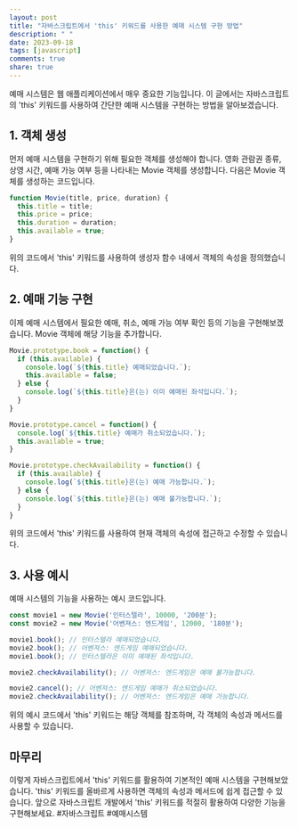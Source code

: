```yaml
---
layout: post
title: "자바스크립트에서 'this' 키워드를 사용한 예매 시스템 구현 방법"
description: " "
date: 2023-09-18
tags: [javascript]
comments: true
share: true
---
```


예매 시스템은 웹 애플리케이션에서 매우 중요한 기능입니다. 이 글에서는 자바스크립트의 'this' 키워드를 사용하여 간단한 예매 시스템을 구현하는 방법을 알아보겠습니다.

## 1. 객체 생성

먼저 예매 시스템을 구현하기 위해 필요한 객체를 생성해야 합니다. 영화 관람권 종류, 상영 시간, 예매 가능 여부 등을 나타내는 Movie 객체를 생성합니다. 다음은 Movie 객체를 생성하는 코드입니다.

```javascript
function Movie(title, price, duration) {
  this.title = title;
  this.price = price;
  this.duration = duration;
  this.available = true;
}
```
위의 코드에서 'this' 키워드를 사용하여 생성자 함수 내에서 객체의 속성을 정의했습니다.

## 2. 예매 기능 구현

이제 예매 시스템에서 필요한 예매, 취소, 예매 가능 여부 확인 등의 기능을 구현해보겠습니다. Movie 객체에 해당 기능을 추가합니다.

```javascript
Movie.prototype.book = function() {
  if (this.available) {
    console.log(`${this.title} 예매되었습니다.`);
    this.available = false;
  } else {
    console.log(`${this.title}은(는) 이미 예매된 좌석입니다.`);
  }
}

Movie.prototype.cancel = function() {
  console.log(`${this.title} 예매가 취소되었습니다.`);
  this.available = true;
}

Movie.prototype.checkAvailability = function() {
  if (this.available) {
    console.log(`${this.title}은(는) 예매 가능합니다.`);
  } else {
    console.log(`${this.title}은(는) 예매 불가능합니다.`);
  }
}
```

위의 코드에서 'this' 키워드를 사용하여 현재 객체의 속성에 접근하고 수정할 수 있습니다.

## 3. 사용 예시

예매 시스템의 기능을 사용하는 예시 코드입니다.

```javascript
const movie1 = new Movie('인터스텔라', 10000, '200분');
const movie2 = new Movie('어벤져스: 엔드게임', 12000, '180분');

movie1.book(); // 인터스텔라 예매되었습니다.
movie2.book(); // 어벤져스: 엔드게임 예매되었습니다.
movie1.book(); // 인터스텔라은 이미 예매된 좌석입니다.

movie2.checkAvailability(); // 어벤져스: 엔드게임은 예매 불가능합니다.

movie2.cancel(); // 어벤져스: 엔드게임 예매가 취소되었습니다.
movie2.checkAvailability(); // 어벤져스: 엔드게임은 예매 가능합니다.
```

위의 예시 코드에서 'this' 키워드는 해당 객체를 참조하며, 각 객체의 속성과 메서드를 사용할 수 있습니다.

## 마무리

이렇게 자바스크립트에서 'this' 키워드를 활용하여 기본적인 예매 시스템을 구현해보았습니다. 'this' 키워드를 올바르게 사용하면 객체의 속성과 메서드에 쉽게 접근할 수 있습니다. 앞으로 자바스크립트 개발에서 'this' 키워드를 적절히 활용하여 다양한 기능을 구현해보세요. #자바스크립트 #예매시스템